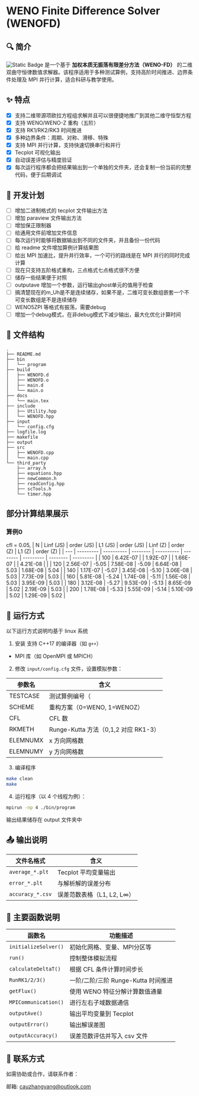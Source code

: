 # WENO Finite Difference Solver (WENOFD)

## 🔍 简介
![Static Badge](https://img.shields.io/badge/WENOFD-blue) 是一个基于 **加权本质无振荡有限差分方法（WENO-FD）** 的二维双曲守恒律数值求解器。该程序适用于多种测试算例，支持高阶时间推进、边界条件处理及 MPI 并行计算，适合科研与教学使用。

## ✨ 特点
- [x] 支持二维带源项欧拉方程组求解并且可以很便捷地推广到其他二维守恒型方程
- [x] 支持 WENO/WENO-Z 重构（五阶）
- [x] 支持 RK1/RK2/RK3 时间推进
- [x] 多种边界条件：周期、对称、滑移、特殊
- [x] 支持 MPI 并行计算，支持快速切换串行和并行
- [x] Tecplot 可视化输出
- [x] 自动误差评估与精度验证
- [x] 每次运行程序都会把结果输出到一个单独的文件夹，还会复制一份当前的完整代码，便于后期调试

## 🚧 开发计划
- [ ] 增加二进制格式的 tecplot 文件输出方法
- [ ] 增加 paraview 文件输出方法
- [ ] 增加保正限制器
- [ ] 给通用文件前增加文件信息
- [ ] 每次运行时能够将数据输出到不同的文件夹，并且备份一份代码
- [ ] 给 readme 文件增加算例计算结果图
- [ ] 给出 MPI 加速比，提升并行效率，一个可行的路线是在 MPI 并行的同时完成计算
- [ ] 现在只支持五阶格式重构，三点格式七点格式很不方便
- [ ] 储存一些结果便于对照
- [ ] outputave 增加一个参数，运行输出ghost单元的值用于检查
- [ ] 搞清楚现在的m_Uh是不是连续储存，如果不是，二维可变长数组嵌套一个不可变长数组是不是连续储存
- [ ] WENO5ZPI 等格式有振荡，需要debug
- [ ] 增加一个debug模式，在非debug模式下减少输出，最大化优化计算时间

## 📁 文件结构
```
.
├── README.md
├── bin
│   └── program
├── build
│   ├── WENOFD.d
│   ├── WENOFD.o
│   ├── main.d
│   └── main.o
├── docs
│   └── main.tex
├── include
│   ├── Utility.hpp
│   └── WENOFD.hpp
├── input
│   └── config.cfg
├── logfile.log
├── makefile
├── output
├── src
│   ├── WENOFD.cpp
│   └── main.cpp
└── third_party
    ├── array.h
    ├── equations.hpp
    ├── newCommon.h
    ├── readConfig.hpp
    ├── scTools.h
    └── timer.hpp
````

## 部分计算结果展示
### 算例0
cfl = 0.05, 
| N   | Linf (JS) | order (JS) | L1 (JS)  | order (JS) | Linf (Z) | order (Z) | L1 (Z)   | order (Z) |
| --- | --------- | ---------- | -------- | ---------- | -------- | --------- | -------- | --------- |
| 100 | 6.42E-07  |            | 1.92E-07 |            | 1.66E-07 |           | 4.21E-08 |           |
| 120 | 2.56E-07  | -5.05  | 7.58E-08 | -5.09  | 6.64E-08 | 5.03      | 1.68E-08 | 5.04      |
| 140 | 1.17E-07  | -5.07  | 3.45E-08 | -5.10  | 3.06E-08 | 5.03      | 7.73E-09 | 5.03      |
| 160 | 5.81E-08  | -5.24  | 1.74E-08 | -5.11  | 1.56E-08 | 5.03      | 3.95E-09 | 5.03      |
| 180 | 3.12E-08  | -5.27  | 9.53E-09 | -5.13  | 8.65E-09 | 5.02      | 2.19E-09 | 5.03      |
| 200 | 1.78E-08  | -5.33  | 5.55E-09 | -5.14  | 5.10E-09 | 5.02      | 1.29E-09 | 5.02      |



## 🚀 运行方式
以下运行方式说明均基于 linux 系统

1. 安装 支持 C++17 的编译器（如 `g++`）
- MPI 库（如 OpenMPI 或 MPICH）

2. 修改 `input/config.cfg` 文件，设置模拟参数：

| 参数名      | 含义                             |
| -------- | ------------------------------ |
| TESTCASE | 测试算例编号（                       |
| SCHEME   | 重构方案（0=WENO, 1=WENOZ）          |
| CFL      | CFL 数                          |
| RKMETH   | Runge-Kutta 方法（0,1,2 对应 RK1-3） |
| ELEMNUMX | x 方向网格数                        |
| ELEMNUMY | y 方向网格数                        |

3. 编译程序
```bash
make clean
make
```
 
4. 运行程序（以 4 个线程为例）：

```bash
mpirun -np 4 ./bin/program
```

输出结果储存在 output 文件夹中


## 📤 输出说明

| 文件名格式            | 含义                 |
| ---------------- | ------------------ |
| `average_*.plt`  | Tecplot 平均变量输出     |
| `error_*.plt`    | 与解析解的误差分布          |
| `accuracy_*.csv` | 误差范数表格（L1, L2, L∞） |


## 🔧 主要函数说明

| 函数名                  | 功能描述                      |
| -------------------- | ------------------------- |
| `initializeSolver()` | 初始化网格、变量、MPI分区等           |
| `run()`              | 控制整体模拟流程                  |
| `calculateDeltaT()`  | 根据 CFL 条件计算时间步长           |
| `RunRK1/2/3()`       | 一阶/二阶/三阶 Runge-Kutta 时间推进 |
| `getFlux()`          | 使用 WENO 特征分解计算数值通量        |
| `MPICommunication()` | 进行左右子域数据通信                |
| `outputAve()`        | 输出平均变量到 Tecplot           |
| `outputError()`      | 输出解误差图                    |
| `outputAccuracy()`   | 误差范数评估并写入 csv 文件          |

## 🙋 联系方式

如需协助或合作，请联系作者：

邮箱: cauzhangyang@outlook.com










